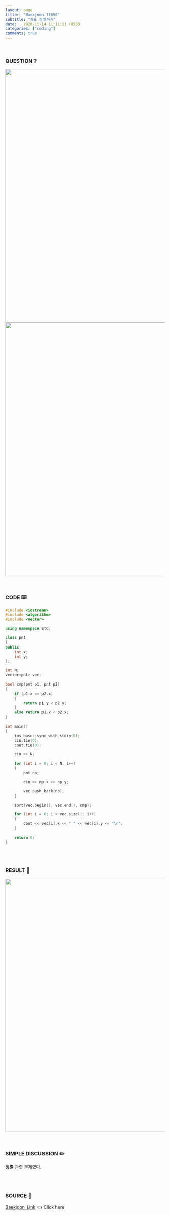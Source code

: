 ```yaml
---
layout: page
title:  "Baekjoon 11650"
subtitle: "좌표 정렬하기"
date:   2020-11-14 11:11:11 +0530
categories: ["coding"]
comments: true
---
```


<br>

### QUESTION ❔

<img src="{{ '/assets/baekjoon/11650.jpg' }}" style="width: 800px; height: auto; margin-left: auto; margin-right: auto; display: block;">
<img src="{{ '/assets/baekjoon/11650a.jpg' }}" style="width: 800px; height: auto; margin-left: auto; margin-right: auto; display: block;">  

<br>
<br>

### CODE ⌨️

```c++
#include <iostream>
#include <algorithm>
#include <vector>

using namespace std;

class pnt
{
public:
	int x;
	int y;
};

int N;
vector<pnt> vec;

bool cmp(pnt p1, pnt p2)
{
	if (p1.x == p2.x)
	{
		return p1.y < p2.y;
	}
	else return p1.x < p2.x;
}

int main()
{
	ios_base::sync_with_stdio(0);
	cin.tie(0);
	cout.tie(0);

	cin >> N;

	for (int i = 0; i < N; i++)
	{
		pnt np;

		cin >> np.x >> np.y;

		vec.push_back(np);
	}

	sort(vec.begin(), vec.end(), cmp);

	for (int i = 0; i < vec.size(); i++)
	{
		cout << vec[i].x << " " << vec[i].y << "\n";
	}

	return 0;
}
```  

<br>
<br>

### RESULT 💛

<img src="{{ '/assets/baekjoon/11650r.jpg' }}" style="width: 800px; height: auto; margin-left: auto; margin-right: auto; display: block;">  

<br>
<br>

### SIMPLE DISCUSSION ✏️

**정렬** 관련 문제였다.  

<br>
<br>

### SOURCE 💎

[Baekjoon_Link][link] 👈 Click here  

<br>

<script src="https://utteranc.es/client.js"
        repo="DCherish/DCherish.github.io"
        issue-term="pathname"
        theme="boxy-light"
        crossorigin="anonymous"
        async>
</script>

[link]: https://www.acmicpc.net/problem/11650